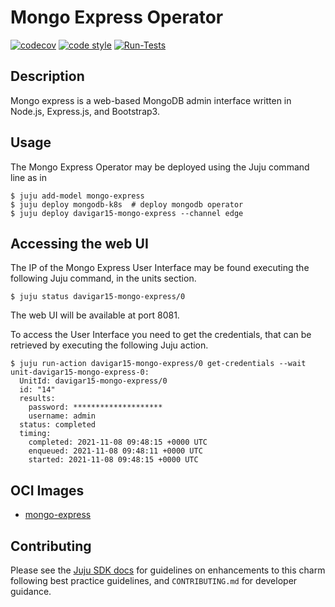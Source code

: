 <!-- Copyright 2021 Canonical Ltd.
See LICENSE file for licensing details. -->

# Mongo Express Operator

[![codecov](https://codecov.io/gh/davigar15/charm-mongo-express/branch/main/graph/badge.svg?token=QO02OEH639)](https://codecov.io/gh/davigar15/charm-mongo-express)
[![code style](https://img.shields.io/badge/code%20style-black-000000.svg)](https://github.com/psf/black/tree/main)
[![Run-Tests](https://github.com/davigar15/charm-mongo-express/actions/workflows/ci.yaml/badge.svg)](https://github.com/davigar15/charm-mongo-express/actions/workflows/ci.yaml)

## Description

Mongo express is a web-based MongoDB admin interface written in Node.js, Express.js, and Bootstrap3.

## Usage

The Mongo Express Operator may be deployed using the Juju command line as in

```shell
$ juju add-model mongo-express
$ juju deploy mongodb-k8s  # deploy mongodb operator
$ juju deploy davigar15-mongo-express --channel edge
```

## Accessing the web UI

The IP of the Mongo Express User Interface may be found executing the following Juju command, in the units section.

```shell
$ juju status davigar15-mongo-express/0
```

The web UI will be available at port 8081.

To access the User Interface you need to get the credentials, that can be retrieved by executing the following Juju action.

```shell
$ juju run-action davigar15-mongo-express/0 get-credentials --wait
unit-davigar15-mongo-express-0:
  UnitId: davigar15-mongo-express/0
  id: "14"
  results:
    password: ********************
    username: admin
  status: completed
  timing:
    completed: 2021-11-08 09:48:15 +0000 UTC
    enqueued: 2021-11-08 09:48:11 +0000 UTC
    started: 2021-11-08 09:48:15 +0000 UTC
```

## OCI Images

- [mongo-express](https://hub.docker.com/layers/mongo-express/library/mongo-express/0.54.0/images/sha256-5bf035faae450d68247fb4364dda361bde60f89de185c179a6eda14e2aa731dc?context=explore)

## Contributing

Please see the [Juju SDK docs](https://juju.is/docs/sdk) for guidelines
on enhancements to this charm following best practice guidelines, and
`CONTRIBUTING.md` for developer guidance.
